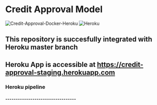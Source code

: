 # Credit Approval Model

![Credit-Approval-Docker-Heroku](https://github.com/suhas-ds/credit-approval-docker/workflows/Credit-Approval-Docker-Heroku/badge.svg?event=push)
![Heroku](https://heroku-badge.herokuapp.com/?app=heroku-badge)


## This repository is succesfully integrated with Heroku master branch
## Heroku App is accessible at https://credit-approval-staging.herokuapp.com 

### Heroku pipeline

#### ----------------------------------
